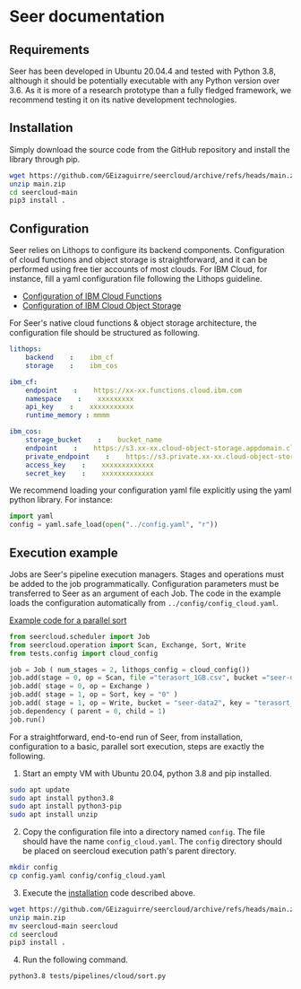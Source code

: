 # Seer documentation

## Requirements

Seer has been developed in Ubuntu 20.04.4 and tested with Python 3.8, although
it should be potentially executable with any Python version over 3.6. As it
is more of a research prototype than a fully fledged framework, we recommend
testing it on its native development technologies.

## <a name="install"></a>Installation

Simply download the source code from the GitHub repository and install the library through pip.

```bash
wget https://github.com/GEizaguirre/seercloud/archive/refs/heads/main.zip
unzip main.zip
cd seercloud-main
pip3 install .
```

## Configuration

Seer relies on Lithops to configure its backend components. Configuration of cloud functions and object storage is straightforward, and it can be performed using free tier accounts of most clouds.
For IBM Cloud, for instance, fill a yaml configuration file following the Lithops guideline.

* [Configuration of IBM Cloud Functions](https://github.com/lithops-cloud/lithops/blob/master/docs/source/compute_config/ibm_cf.md)
* [Configuration of IBM Cloud Object Storage](https://github.com/lithops-cloud/lithops/blob/master/docs/source/storage_config/ibm_cos.md)

For Seer's native cloud functions & object storage architecture, the configuration file should be structured as following.

```yaml
lithops:
    backend    :    ibm_cf
    storage    :    ibm_cos

ibm_cf:
    endpoint    :    https://xx-xx.functions.cloud.ibm.com
    namespace    :    xxxxxxxxx
    api_key    :    xxxxxxxxxxx
    runtime_memory : mmmm

ibm_cos:
    storage_bucket    :    bucket_name
    endpoint    :    https://s3.xx-xx.cloud-object-storage.appdomain.cloud
    private_endpoint    :    https://s3.private.xx-xx.cloud-object-storage.appdomain.cloud
    access_key    :    xxxxxxxxxxxxx
    secret_key    :    xxxxxxxxxxxxx
```


We recommend loading your configuration yaml file explicitly using the yaml python library. For instance:
```python
import yaml
config = yaml.safe_load(open("../config.yaml", "r"))
```

## Execution example

Jobs are Seer's pipeline execution managers. Stages and operations must be added to the job
programmatically. Configuration parameters must be transferred to Seer as an argument of each Job.
The code in the example loads the configuration automatically from ```../config/config_cloud.yaml```.

[Example code for a parallel sort](../tests/pipelines/cloud/sort.py)

```python
from seercloud.scheduler import Job
from seercloud.operation import Scan, Exchange, Sort, Write
from tests.config import cloud_config

job = Job ( num_stages = 2, lithops_config = cloud_config())
job.add(stage = 0, op = Scan, file ="terasort_1GB.csv", bucket ="seer-data2")
job.add( stage = 0, op = Exchange )
job.add( stage = 1, op = Sort, key = "0" )
job.add( stage = 1, op = Write, bucket = "seer-data2", key = "terasort_1GB_sorted")
job.dependency ( parent = 0, child = 1)
job.run()
```

For a straightforward, end-to-end run of Seer, from installation, configuration to
a basic, parallel sort execution, steps are exactly the following.

1. Start an empty VM with Ubuntu 20.04, python 3.8 and pip installed.

```bash
sudo apt update
sudo apt install python3.8
sudo apt install python3-pip
sudo apt install unzip
```

2. Copy the configuration file into a directory named ```config```. 
The file should have the name ```config_cloud.yaml```. The ```config``` directory
should be placed on seercloud execution path's parent directory.

```bash
mkdir config
cp config.yaml config/config_cloud.yaml
```

3. Execute the [installation](#a-nameinstallainstallation) code described above.

```bash
wget https://github.com/GEizaguirre/seercloud/archive/refs/heads/main.zip
unzip main.zip
mv seercloud-main seercloud
cd seercloud
pip3 install .
```

4. Run the following command.

```bash
python3.8 tests/pipelines/cloud/sort.py
```

